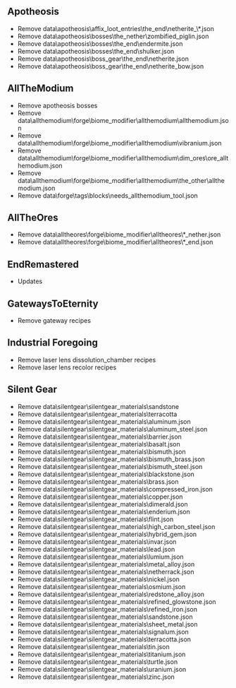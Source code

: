 ## Apotheosis
- Remove data\apotheosis\affix_loot_entries\the_end\netherite_\\*.json
- Remove data\apotheosis\bosses\the_nether\zombified_piglin.json
- Remove data\apotheosis\bosses\the_end\endermite.json
- Remove data\apotheosis\bosses\the_end\shulker.json
- Remove data\apotheosis\boss_gear\the_end\netherite.json
- Remove data\apotheosis\boss_gear\the_end\netherite_bow.json

## AllTheModium
- Remove apotheosis bosses
- Remove data\allthemodium\forge\biome_modifier\allthemodium\allthemodium.json
- Remove data\allthemodium\forge\biome_modifier\allthemodium\vibranium.json
- Remove data\allthemodium\forge\biome_modifier\allthemodium\dim_ores\ore_allthemodium.json
- Remove data\allthemodium\forge\biome_modifier\allthemodium\the_other\allthemodium.json
- Remove data\forge\tags\blocks\needs_allthemodium_tool.json

## AllTheOres
- Remove data\alltheores\forge\biome_modifier\alltheores\\*_nether.json
- Remove data\alltheores\forge\biome_modifier\alltheores\\*_end.json

## EndRemastered
- Updates

## GatewaysToEternity
- Remove gateway recipes

## Industrial Foregoing
- Remove laser lens dissolution_chamber recipes
- Remove laser lens recolor recipes

## Silent Gear
- Remove data\silentgear\silentgear_materials\sandstone
- Remove data\silentgear\silentgear_materials\terracotta
- Remove data\silentgear\silentgear_materials\aluminum.json
- Remove data\silentgear\silentgear_materials\aluminum_steel.json
- Remove data\silentgear\silentgear_materials\barrier.json
- Remove data\silentgear\silentgear_materials\basalt.json
- Remove data\silentgear\silentgear_materials\bismuth.json
- Remove data\silentgear\silentgear_materials\bismuth_brass.json
- Remove data\silentgear\silentgear_materials\bismuth_steel.json
- Remove data\silentgear\silentgear_materials\blackstone.json
- Remove data\silentgear\silentgear_materials\brass.json
- Remove data\silentgear\silentgear_materials\compressed_iron.json
- Remove data\silentgear\silentgear_materials\copper.json
- Remove data\silentgear\silentgear_materials\dimerald.json
- Remove data\silentgear\silentgear_materials\enderium.json
- Remove data\silentgear\silentgear_materials\flint.json
- Remove data\silentgear\silentgear_materials\high_carbon_steel.json
- Remove data\silentgear\silentgear_materials\hybrid_gem.json
- Remove data\silentgear\silentgear_materials\invar.json
- Remove data\silentgear\silentgear_materials\lead.json
- Remove data\silentgear\silentgear_materials\lumium.json
- Remove data\silentgear\silentgear_materials\metal_alloy.json
- Remove data\silentgear\silentgear_materials\netherrack.json
- Remove data\silentgear\silentgear_materials\nickel.json
- Remove data\silentgear\silentgear_materials\osmium.json
- Remove data\silentgear\silentgear_materials\redstone_alloy.json
- Remove data\silentgear\silentgear_materials\refined_glowstone.json
- Remove data\silentgear\silentgear_materials\refined_iron.json
- Remove data\silentgear\silentgear_materials\sandstone.json
- Remove data\silentgear\silentgear_materials\sheet_metal.json
- Remove data\silentgear\silentgear_materials\signalum.json
- Remove data\silentgear\silentgear_materials\terracotta.json
- Remove data\silentgear\silentgear_materials\tin.json
- Remove data\silentgear\silentgear_materials\titanium.json
- Remove data\silentgear\silentgear_materials\turtle.json
- Remove data\silentgear\silentgear_materials\uranium.json
- Remove data\silentgear\silentgear_materials\zinc.json
